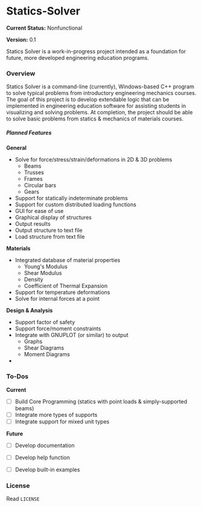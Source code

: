 # Statics-Solver
**Current Status:** Nonfunctional

**Version:** 0.1

Statics Solver is a work-in-progress project intended as a foundation for future, more developed engineering education programs. 

### Overview
Statics Solver is a command-line (currently), Windows-based C++ program to solve typical problems from introductory engineering mechanics courses. The goal of this project is to develop extendable logic that can be implemented in engineering education software for assisting students in visualizing and solving problems. At completion, the project should be able to solve basic problems from statics & mechanics of materials courses.

##### Planned Features
**General**
* Solve for force/stress/strain/deformations in 2D & 3D problems
  * Beams
  * Trusses
  * Frames
  * Circular bars
  * Gears
* Support for statically indeterminate problems
* Support for custom distributed loading functions
* GUI for ease of use
* Graphical display of structures
* Output results
* Output structure to text file
* Load structure from text file

**Materials**
* Integrated database of material properties
  * Young's Modulus
  * Shear Modulus
  * Density
  * Coefficient of Thermal Expansion
* Support for temperature deformations
* Solve for internal forces at a point

**Design & Analysis**
* Support factor of safety
* Support force/moment constraints
* Integrate with GNUPLOT (or similar) to output
  * Graphs
  * Shear Diagrams
  * Moment Diagrams
*

### To-Dos
**Current**
- [ ] Build Core Programming (statics with point loads & simply-supported beams)
- [ ] Integrate more types of supports
- [ ] Integrate support for mixed unit types

**Future**
- [ ] Develop documentation
- [ ] Develop help function
- [ ] Develop built-in examples


### License
Read `LICENSE`
